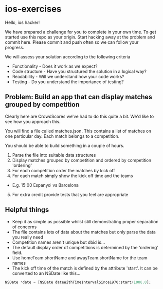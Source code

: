 # ios-exercises
Hello, ios hacker! 

We have prepared a challenge for you to complete in your own time.
To get started use this repo as your origin.  Start hacking away at the problem and commit here.  Please commit and push often so we can follow your progress.

We will assess your solution according to the following criteria

* Functionality - Does it work as we expect?
* Code structure - Have you structured the solution in a logical way?
* Readability - Will we understand how your code works? 
* Testing - Do you understand the importance of testing?

## Problem: Build an app that can display matches grouped by competition

Clearly here are CrowdScores we've had to do this quite a bit.   We'd like to see how you approach this.

You will find a file called matches.json.   This contains a list of matches on one particular day.  Each match belongs to a competition.  

You should be able to build something in a couple of hours.

1. Parse the file into suitable data structures
2. Display matches grouped by competition and ordered by competition 'ordering' 
3. For each competition order the matches by kick off
4. For each match simply show the kick off time and the teams
 * E.g. 15:00 Espanyol vs Barcelona
5. For extra credit provide tests that you feel are appropriate
 
## Helpful things
* Keep it as simple as possible whilst still demonstrating proper separation of concerns
* The file contains lots of data about the matches but only parse the data you really need
* Competition names aren't unique but dbid is... 
* The default display order of competitions is determined by the 'ordering' field.
* Use homeTeam.shortName and awayTeam.shortName for the team names 
* The kick off time of the match is defined by the attribute 'start'.  It can be converted to an NSDate like this...
```Objective-C
NSDate *date = [NSDate dateWithTimeIntervalSince1970:start/1000.0];
```



